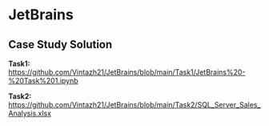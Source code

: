 # JetBrains
## Case Study Solution

__Task1:__
https://github.com/Vintazh21/JetBrains/blob/main/Task1/JetBrains%20-%20Task%201.ipynb

__Task2:__
https://github.com/Vintazh21/JetBrains/blob/main/Task2/SQL_Server_Sales_Analysis.xlsx
